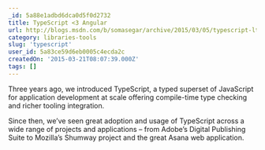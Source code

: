 ```yaml
---
_id: 5a88e1adbd6dca0d5f0d2732
title: TypeScript <3 Angular
url: http://blogs.msdn.com/b/somasegar/archive/2015/03/05/typescript-lt-3-angular.aspx
category: libraries-tools
slug: 'typescript'
user_id: 5a83ce59d6eb0005c4ecda2c
createdOn: '2015-03-21T08:07:39.000Z'
tags: []
---
```


Three years ago, we introduced TypeScript, a typed superset of JavaScript for application development at scale offering compile-time type checking and richer tooling integration.

Since then, we’ve seen great adoption and usage of TypeScript across a wide range of projects and applications – from Adobe’s Digital Publishing Suite to Mozilla’s Shumway project and the great Asana web application. 
